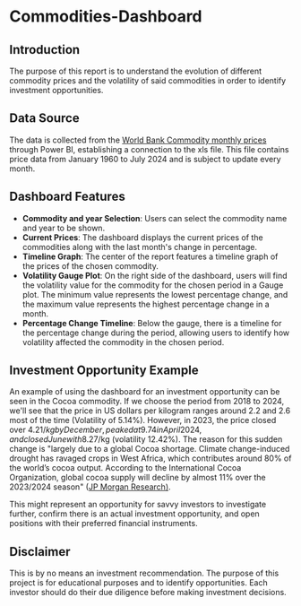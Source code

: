# Commodities-Dashboard

## Introduction
The purpose of this report is to understand the evolution of different commodity prices and the volatility of said commodities in order to identify investment opportunities.

## Data Source
The data is collected from the [World Bank Commodity monthly prices](https://www.worldbank.org/en/research/commodity-markets) through Power BI, establishing a connection to the xls file. This file contains price data from January 1960 to July 2024 and is subject to update every month.

## Dashboard Features
- **Commodity and year Selection**: Users can select the commodity name and year to be shown.
- **Current Prices**: The dashboard displays the current prices of the commodities along with the last month's change in percentage.
- **Timeline Graph**: The center of the report features a timeline graph of the prices of the chosen commodity.
- **Volatility Gauge Plot**: On the right side of the dashboard, users will find the volatility value for the commodity for the chosen period in a Gauge plot. The minimum value represents the lowest percentage change, and the maximum value represents the highest percentage change in a month.
- **Percentage Change Timeline**: Below the gauge, there is a timeline for the percentage change during the period, allowing users to identify how volatility affected the commodity in the chosen period.

## Investment Opportunity Example
An example of using the dashboard for an investment opportunity can be seen in the Cocoa commodity. If we choose the period from 2018 to 2024, we'll see that the price in US dollars per kilogram ranges around 2.2 and 2.6 most of the time (Volatility of 5.14%). However, in 2023, the price closed over 4.21$/kg by December, peaked at 9.74 in April 2024, and closed June with 8.27$/kg (volatility 12.42%). The reason for this sudden change is "largely due to a global Cocoa shortage. Climate change-induced drought has ravaged crops in West Africa, which contributes around 80% of the world’s cocoa output. According to the International Cocoa Organization, global cocoa supply will decline by almost 11% over the 2023/2024 season" ([JP Morgan Research)](https://www.jpmorgan.com/insights/global-research/commodities/cocoa-prices#:~:text=The%20rise%20in%20cocoa%20prices%20is%20largely%20due,decline%20by%20almost%2011%25%20over%20the%202023%2F2024%20season.).

This might represent an opportunity for savvy investors to investigate further, confirm there is an actual investment opportunity, and open positions with their preferred financial instruments.

## Disclaimer
This is by no means an investment recommendation. The purpose of this project is for educational purposes and to identify opportunities. Each investor should do their due diligence before making investment decisions.
